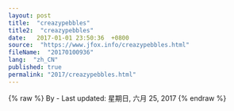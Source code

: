 ```yaml
---
layout: post
title:  "creazypebbles"
title2:  "creazypebbles"
date:   2017-01-01 23:50:36  +0800
source:  "https://www.jfox.info/creazypebbles.html"
fileName:  "20170100936"
lang:  "zh_CN"
published: true
permalink: "2017/creazypebbles.html"
---
```

{% raw %}
By  - Last updated: 星期日, 六月 25, 2017
{% endraw %}

